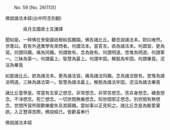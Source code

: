 ﻿　　No. 59 [No. 26(113)]

佛說諸法本經(出中阿含別翻)

　　　　吳月支國居士支謙譯


聞如是。一時佛在舍衛國祇樹給孤獨園。佛告諸比丘。聽吾說諸法本。對曰唯然。世尊曰。若有外道異學有來問者。何謂法本。當答言。欲為諸法本。何謂習。更為習。何謂同趣。痛為同趣。何謂致有。念為致有。何謂明道。思惟為明道。何謂第一。三昧為第一。何謂最上。智慧為最上。何謂牢固。解脫為牢固。何謂畢竟。泥洹為畢竟

如是諸比丘。欲為諸法本。更為諸法習。痛為諸法同趣。念為諸法致有。思惟為諸法明道。三昧為諸法第一。智慧為諸法最上。解脫為諸法牢固。泥洹為諸法畢竟

諸比丘當學是。常當有去家之想念。非常想念。非常苦想念。苦非身想念。穢食想念。不凈想念。死亡想念。一切世間無樂想念。知世間邪正想念。別世間有無想念。世間所習所取歡樂變失及其歸趣。當如事以正見知之。諸比丘念是為斷愛棄欲。入正慧得苦際。佛說經已。皆歡喜奉行

佛說諸法本經
